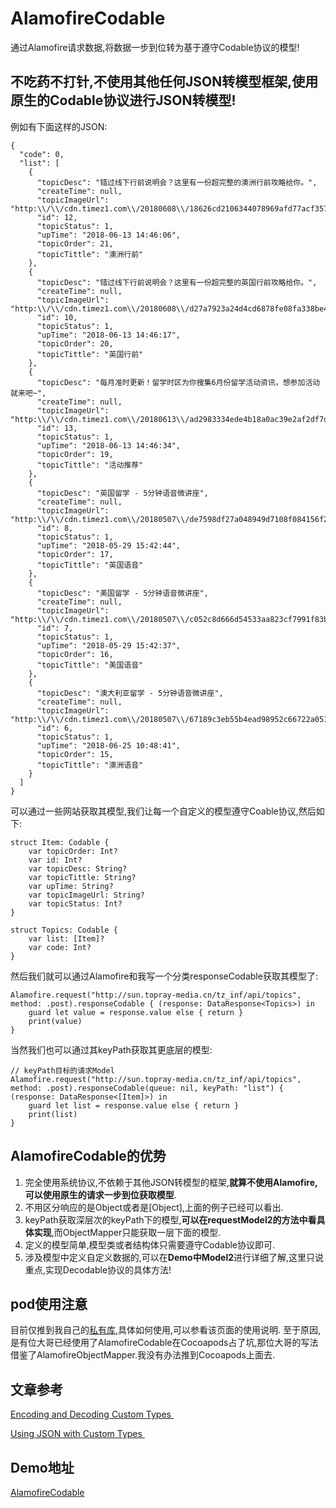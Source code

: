 # AlamofireCodable
通过Alamofire请求数据,将数据一步到位转为基于遵守Codable协议的模型!
## 不吃药不打针,不使用其他任何JSON转模型框架,使用原生的Codable协议进行JSON转模型!
例如有下面这样的JSON:

```
{
  "code": 0,
  "list": [
    {
      "topicDesc": "错过线下行前说明会？这里有一份超完整的澳洲行前攻略给你。",
      "createTime": null,
      "topicImageUrl": "http:\\/\\/cdn.timez1.com\\/20180608\\/18626cd2106344078969afd77acf3572.jpg",
      "id": 12,
      "topicStatus": 1,
      "upTime": "2018-06-13 14:46:06",
      "topicOrder": 21,
      "topicTittle": "澳洲行前"
    },
    {
      "topicDesc": "错过线下行前说明会？这里有一份超完整的英国行前攻略给你。",
      "createTime": null,
      "topicImageUrl": "http:\\/\\/cdn.timez1.com\\/20180608\\/d27a7923a24d4cd6878fe08fa338be45.jpg",
      "id": 10,
      "topicStatus": 1,
      "upTime": "2018-06-13 14:46:17",
      "topicOrder": 20,
      "topicTittle": "英国行前"
    },
    {
      "topicDesc": "每月准时更新！留学时区为你搜集6月份留学活动资讯，想参加活动就来吧~",
      "createTime": null,
      "topicImageUrl": "http:\\/\\/cdn.timez1.com\\/20180613\\/ad2983334ede4b18a0ac39e2af2df7de.jpg",
      "id": 13,
      "topicStatus": 1,
      "upTime": "2018-06-13 14:46:34",
      "topicOrder": 19,
      "topicTittle": "活动推荐"
    },
    {
      "topicDesc": "英国留学 - 5分钟语音微讲座",
      "createTime": null,
      "topicImageUrl": "http:\\/\\/cdn.timez1.com\\/20180507\\/de7598df27a048949d7108f084156f2e.jpg",
      "id": 8,
      "topicStatus": 1,
      "upTime": "2018-05-29 15:42:44",
      "topicOrder": 17,
      "topicTittle": "英国语音"
    },
    {
      "topicDesc": "美国留学 - 5分钟语音微讲座",
      "createTime": null,
      "topicImageUrl": "http:\\/\\/cdn.timez1.com\\/20180507\\/c052c8d666d54533aa823cf7991f83b6.jpg",
      "id": 7,
      "topicStatus": 1,
      "upTime": "2018-05-29 15:42:37",
      "topicOrder": 16,
      "topicTittle": "美国语音"
    },
    {
      "topicDesc": "澳大利亚留学 - 5分钟语音微讲座",
      "createTime": null,
      "topicImageUrl": "http:\\/\\/cdn.timez1.com\\/20180507\\/67189c3eb55b4ead98952c66722a0515.jpg",
      "id": 6,
      "topicStatus": 1,
      "upTime": "2018-06-25 10:48:41",
      "topicOrder": 15,
      "topicTittle": "澳洲语音"
    }
  ]
}
```

可以通过一些网站获取其模型,我们让每一个自定义的模型遵守Coable协议,然后如下:

```
struct Item: Codable {
    var topicOrder: Int?
    var id: Int?
    var topicDesc: String?
    var topicTittle: String?
    var upTime: String?
    var topicImageUrl: String?
    var topicStatus: Int?
}

struct Topics: Codable {
    var list: [Item]?
    var code: Int?
}
```

然后我们就可以通过Alamofire和我写一个分类responseCodable获取其模型了:

```
Alamofire.request("http://sun.topray-media.cn/tz_inf/api/topics", method: .post).responseCodable { (response: DataResponse<Topics>) in
	guard let value = response.value else { return }
  	print(value)
}
```

当然我们也可以通过其keyPath获取其更底层的模型:

```
// keyPath目标的请求Model
Alamofire.request("http://sun.topray-media.cn/tz_inf/api/topics", method: .post).responseCodable(queue: nil, keyPath: "list") { (response: DataResponse<[Item]>) in
	guard let list = response.value else { return }
	print(list)
}
```
## AlamofireCodable的优势
1.	完全使用系统协议,不依赖于其他JSON转模型的框架,**就算不使用Alamofire,可以使用原生的请求一步到位获取模型**.
2. 不用区分响应的是Object或者是[Object],上面的例子已经可以看出.
3. keyPath获取深层次的keyPath下的模型,**可以在requestModel2的方法中看具体实现**,而ObjectMapper只能获取一层下面的模型.
4. 定义的模型简单,模型类或者结构体只需要遵守Codable协议即可.
5. 涉及模型中定义自定义数据的,可以在**Demo中Model2**进行详细了解,这里只说重点,实现Decodable协议的具体方法!

## pod使用注意
目前仅推到我自己的[私有库](https://github.com/seasonZhu/AlamofireCodable),具体如何使用,可以参看该页面的使用说明.
至于原因,是有位大哥已经使用了AlamofireCodable在Cocoapods占了坑,那位大哥的写法借鉴了AlamofireObjectMapper.我没有办法推到Cocoapods上面去.

## 文章参考
[Encoding and Decoding Custom Types ](https://developer.apple.com/documentation/foundation/archives_and_serialization/encoding_and_decoding_custom_types)

[Using JSON with Custom Types ](https://developer.apple.com/documentation/foundation/archives_and_serialization/using_json_with_custom_types)

## Demo地址
[AlamofireCodable](https://github.com/seasonZhu/AlamofireCodable)

